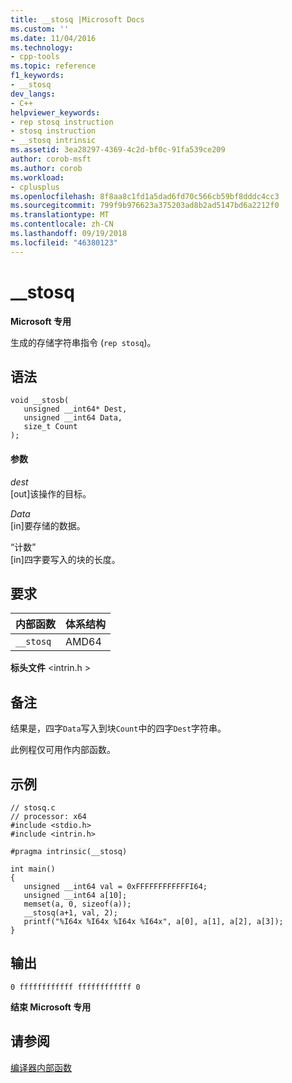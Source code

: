 ```yaml
---
title: __stosq |Microsoft Docs
ms.custom: ''
ms.date: 11/04/2016
ms.technology:
- cpp-tools
ms.topic: reference
f1_keywords:
- __stosq
dev_langs:
- C++
helpviewer_keywords:
- rep stosq instruction
- stosq instruction
- __stosq intrinsic
ms.assetid: 3ea28297-4369-4c2d-bf0c-91fa539ce209
author: corob-msft
ms.author: corob
ms.workload:
- cplusplus
ms.openlocfilehash: 8f8aa8c1fd1a5dad6fd70c566cb59bf8dddc4cc3
ms.sourcegitcommit: 799f9b976623a375203ad8b2ad5147bd6a2212f0
ms.translationtype: MT
ms.contentlocale: zh-CN
ms.lasthandoff: 09/19/2018
ms.locfileid: "46380123"
---
```

# <a name="stosq"></a>__stosq

**Microsoft 专用**

生成的存储字符串指令 (`rep stosq`)。

## <a name="syntax"></a>语法

```
void __stosb( 
   unsigned __int64* Dest, 
   unsigned __int64 Data, 
   size_t Count 
);
```

#### <a name="parameters"></a>参数

*dest*<br/>
[out]该操作的目标。

*Data*<br/>
[in]要存储的数据。

“计数”<br/>
[in]四字要写入的块的长度。

## <a name="requirements"></a>要求

|内部函数|体系结构|
|---------------|------------------|
|`__stosq`|AMD64|

**标头文件** \<intrin.h >

## <a name="remarks"></a>备注

结果是，四字`Data`写入到块`Count`中的四字`Dest`字符串。

此例程仅可用作内部函数。

## <a name="example"></a>示例

```
// stosq.c
// processor: x64
#include <stdio.h>
#include <intrin.h>

#pragma intrinsic(__stosq)

int main()
{
   unsigned __int64 val = 0xFFFFFFFFFFFFI64;
   unsigned __int64 a[10];
   memset(a, 0, sizeof(a));
   __stosq(a+1, val, 2);
   printf("%I64x %I64x %I64x %I64x", a[0], a[1], a[2], a[3]);
}
```

## <a name="output"></a>输出

```
0 ffffffffffff ffffffffffff 0
```

**结束 Microsoft 专用**

## <a name="see-also"></a>请参阅

[编译器内部函数](../intrinsics/compiler-intrinsics.md)